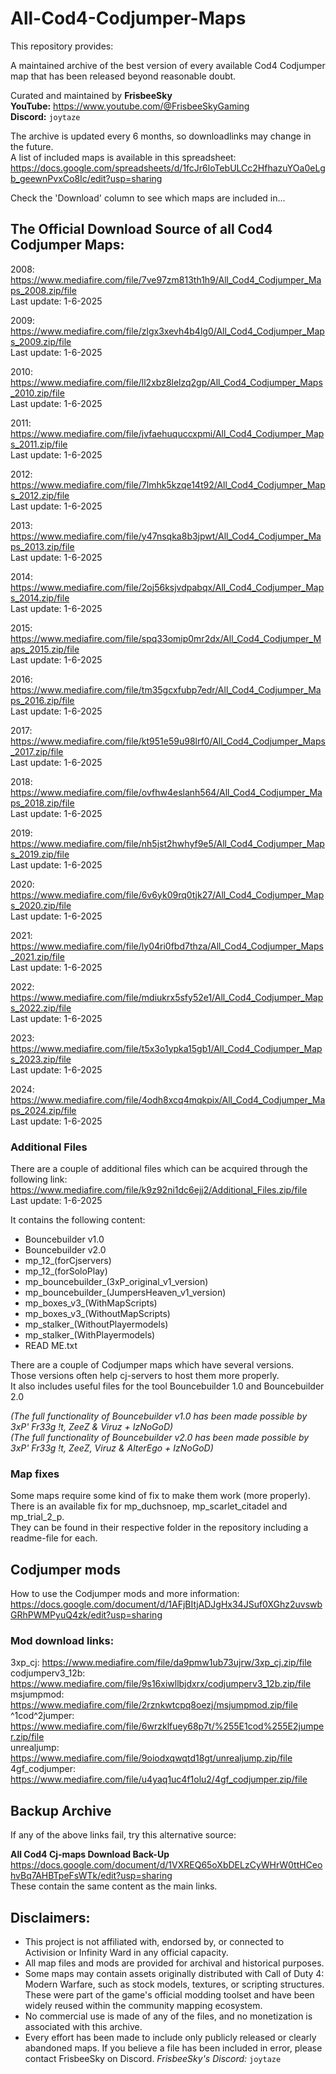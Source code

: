 # All-Cod4-Codjumper-Maps
This repository provides:

A maintained archive of the best version of every available Cod4 Codjumper map that has been released beyond reasonable doubt.

Curated and maintained by **FrisbeeSky**  
**YouTube:** https://www.youtube.com/@FrisbeeSkyGaming  
**Discord:** `joytaze`

The archive is updated every 6 months, so downloadlinks may change in the future.  
A list of included maps is available in this spreadsheet:  
https://docs.google.com/spreadsheets/d/1fcJr6loTebULCc2HfhazuYOa0eLgb_geewnPvxCo8Ic/edit?usp=sharing

Check the 'Download' column to see which maps are included in...

## The Official Download Source of all Cod4 Codjumper Maps:
2008: https://www.mediafire.com/file/7ve97zm813th1h9/All_Cod4_Codjumper_Maps_2008.zip/file  
Last update: 1-6-2025

2009: https://www.mediafire.com/file/zlgx3xevh4b4lg0/All_Cod4_Codjumper_Maps_2009.zip/file  
Last update: 1-6-2025

2010: https://www.mediafire.com/file/ll2xbz8lelzq2gp/All_Cod4_Codjumper_Maps_2010.zip/file  
Last update: 1-6-2025

2011: https://www.mediafire.com/file/jvfaehuquccxpmi/All_Cod4_Codjumper_Maps_2011.zip/file  
Last update: 1-6-2025

2012: https://www.mediafire.com/file/7lmhk5kzqe14t92/All_Cod4_Codjumper_Maps_2012.zip/file  
Last update: 1-6-2025

2013: https://www.mediafire.com/file/y47nsqka8b3jpwt/All_Cod4_Codjumper_Maps_2013.zip/file  
Last update: 1-6-2025

2014: https://www.mediafire.com/file/2oj56ksjvdpabqx/All_Cod4_Codjumper_Maps_2014.zip/file  
Last update: 1-6-2025

2015: https://www.mediafire.com/file/spq33omip0mr2dx/All_Cod4_Codjumper_Maps_2015.zip/file  
Last update: 1-6-2025

2016: https://www.mediafire.com/file/tm35gcxfubp7edr/All_Cod4_Codjumper_Maps_2016.zip/file  
Last update: 1-6-2025

2017: https://www.mediafire.com/file/kt951e59u98lrf0/All_Cod4_Codjumper_Maps_2017.zip/file  
Last update: 1-6-2025

2018: https://www.mediafire.com/file/ovfhw4eslanh564/All_Cod4_Codjumper_Maps_2018.zip/file  
Last update: 1-6-2025

2019: https://www.mediafire.com/file/nh5jst2hwhyf9e5/All_Cod4_Codjumper_Maps_2019.zip/file  
Last update: 1-6-2025

2020: https://www.mediafire.com/file/6v6yk09rq0tjk27/All_Cod4_Codjumper_Maps_2020.zip/file  
Last update: 1-6-2025

2021: https://www.mediafire.com/file/ly04ri0fbd7thza/All_Cod4_Codjumper_Maps_2021.zip/file  
Last update: 1-6-2025

2022: https://www.mediafire.com/file/mdiukrx5sfy52e1/All_Cod4_Codjumper_Maps_2022.zip/file  
Last update: 1-6-2025

2023: https://www.mediafire.com/file/t5x3o1ypka15gb1/All_Cod4_Codjumper_Maps_2023.zip/file  
Last update: 1-6-2025

2024: https://www.mediafire.com/file/4odh8xcq4mqkpix/All_Cod4_Codjumper_Maps_2024.zip/file  
Last update: 1-6-2025

### Additional Files
There are a couple of additional files which can be acquired through the following link:  
https://www.mediafire.com/file/k9z92ni1dc6ejj2/Additional_Files.zip/file  
Last update: 1-6-2025

It contains the following content:
- Bouncebuilder v1.0
- Bouncebuilder v2.0
- mp_12_(forCjservers)
- mp_12_(forSoloPlay)
- mp_bouncebuilder_(3xP_original_v1_version)
- mp_bouncebuilder_(JumpersHeaven_v1_version)
- mp_boxes_v3_(WithMapScripts)
- mp_boxes_v3_(WithoutMapScripts)
- mp_stalker_(WithoutPlayermodels)
- mp_stalker_(WithPlayermodels)
- READ ME.txt

There are a couple of Codjumper maps which have several versions.  
Those versions often help cj-servers to host them more properly.  
It also includes useful files for the tool Bouncebuilder 1.0 and Bouncebuilder 2.0

*(The full functionality of Bouncebuilder v1.0 has been made possible by 3xP' Fr33g !t, ZeeZ & Viruz + IzNoGoD)*  
*(The full functionality of Bouncebuilder v2.0 has been made possible by 3xP' Fr33g !t, ZeeZ, Viruz & AlterEgo + IzNoGoD)*

### Map fixes
Some maps require some kind of fix to make them work (more properly).  
There is an available fix for mp_duchsnoep, mp_scarlet_citadel and mp_trial_2_p.  
They can be found in their respective folder in the repository including a readme-file for each.

## Codjumper mods
How to use the Codjumper mods and more information:  
https://docs.google.com/document/d/1AFjBItjADJgHx34JSuf0XGhz2uvswbGRhPWMPyuQ4zk/edit?usp=sharing

### Mod download links:
3xp_cj: https://www.mediafire.com/file/da9pmw1ub73ujrw/3xp_cj.zip/file  
codjumperv3_12b: https://www.mediafire.com/file/9s16xiwllbjdxrx/codjumperv3_12b.zip/file  
msjumpmod: https://www.mediafire.com/file/2rznkwtcpq8oezj/msjumpmod.zip/file  
^1cod^2jumper: https://www.mediafire.com/file/6wrzklfuey68p7t/%255E1cod%255E2jumper.zip/file  
unrealjump: https://www.mediafire.com/file/9oiodxqwqtd18gt/unrealjump.zip/file  
4gf_codjumper: https://www.mediafire.com/file/u4yaq1uc4f1olu2/4gf_codjumper.zip/file  

## Backup Archive
If any of the above links fail, try this alternative source:

**All Cod4 Cj-maps Download Back-Up**  
https://docs.google.com/document/d/1VXREQ65oXbDELzCyWHrW0ttHCeohvBq7AHBTpeFsWTk/edit?usp=sharing  
These contain the same content as the main links.

## Disclaimers:
- This project is not affiliated with, endorsed by, or connected to Activision or Infinity Ward in any official capacity.
- All map files and mods are provided for archival and historical purposes.
- Some maps may contain assets originally distributed with Call of Duty 4: Modern Warfare, such as stock models, textures, or scripting structures. These were part of the game's official modding toolset and have been widely reused within the community mapping ecosystem.
- No commercial use is made of any of the files, and no monetization is associated with this archive.
- Every effort has been made to include only publicly released or clearly abandoned maps. If you believe a file has been included in error, please contact FrisbeeSky on Discord.
*FrisbeeSky's Discord:* `joytaze`
